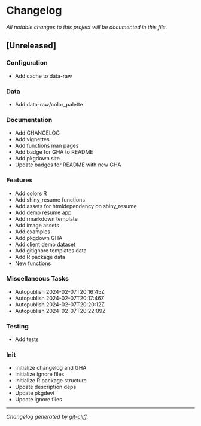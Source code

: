 # Changelog
*All notable changes to this project will be documented in this file.*

## [Unreleased]

### Configuration

- Add cache to data-raw

### Data

- Add data-raw/color_palette

### Documentation

- Add CHANGELOG
- Add vignettes
- Add functions man pages
- Add badge for GHA to README
- Add pkgdown site
- Update badges for README with new GHA

### Features

- Add colors R
- Add shiny_resume functions
- Add assets for htmldependency on shiny_resume
- Add demo resume app
- Add rmarkdown template
- Add image assets
- Add examples
- Add pkgdown GHA
- Add client demo dataset
- Add gitignore templates data
- Add R package data
- New functions

### Miscellaneous Tasks

- Autopublish 2024-02-07T20:16:45Z
- Autopublish 2024-02-07T20:17:46Z
- Autopublish 2024-02-07T20:20:12Z
- Autopublish 2024-02-07T20:22:09Z

### Testing

- Add tests

### Init

- Initialize changelog and GHA
- Initialize ignore files
- Initialize R package structure
- Update description deps
- Update pkgdevt
- Update ignore files

***
*Changelog generated by [git-cliff](https://github.com/orhun/git-cliff).*
